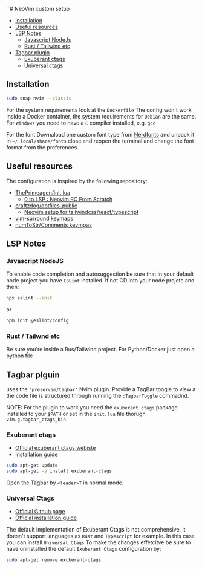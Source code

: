 ``# NeoVim custom setup

- [Installation](#installation)
- [Useful resources](#useful-resources)
- [LSP Notes](#lsp-notes)
  - [Javascript NodeJs](#javascript-nodejs)
  - [Rust / Tailwind etc](#rust-/-tailwind-etc)
- [Tagbar plugin](#tagbar-plugin)
  - [Exuberant ctags](#exuberant-ctags)
  - [Universal ctags](#universal-ctags)

## Installation

```bash
sudo snap nvim --classic
```

For the system requirements look at the `Dockerfile`
The config won't work inside a Docker container, the system requirements for `Debian` are the same.
For `Windows` you need to have a `C` compiler installed, e.g. `gcc`

For the font Downaload one custom font type from [Nerdfonts](https://www.nerdfonts.com/font-downloads) and unpack it in `~/.local/share/fonts` close and reopen the terminal and change the font format from the preferences.

## Useful resources

The configuration is inspired by the following repository:

- [ThePrimeagen/init.lua](https://github.com/ThePrimeagen/init.lua)
  - [0 to LSP : Neovim RC From Scratch](https://www.youtube.com/watch?v=w7i4amO_zaE&t=1244s)
- [craftzdog/dotfiles-public](https://github.com/craftzdog/dotfiles-public)
  - [Neovim setup for tailwindcss/react/typescript](https://dev.to/craftzdog/my-neovim-setup-for-react-typescript-tailwind-css-etc-58fb)
- [vim-surround keymaps](https://github.com/tpope/vim-surround/blob/master/doc/surround.txt)
- [numToStr/Comments keympas](https://github.com/numToStr/Comment.nvim/blob/master/doc/Comment.txt)

## LSP Notes

### Javascript NodeJS

To enable code completion and autosuggestion be sure that in your default node project you have `ESLint` installed. If not CD into your node projetc and then:

```bash
npx eslint --init
```

or

```bash
npm init @eslint/config
```

### Rust / Tailwnd etc

Be sure you're inside a Rus/Tailwind project.
For Python/Docker just open a python file

## Tagbar plguin

uses the `'preservim/tagbar'` Nvim plugin.
Provide a TagBar toogle to view a the code file is structured through running the `:TagbarToggle` commadnd.

NOTE: For the plugin to work you need the `exuberant ctags` package installed to your `$PATH` or set in the `init.lua` file thorugh `vim.g.tagbar_ctags_bin`

### Exuberant ctags

- [Official exuberant ctags webiste](https://ctags.sourceforge.net/)
- [Installation guide](https://installati.one/install-exuberant-ctags-ubuntu-20-04/)

```bash
sudo apt-get update
sudo apt-get -y install exuberant-ctags
```

Open the Tagbar by `<leader>T` in normal mode.

### Universal Ctags

- [Official Github page](https://github.com/universal-ctags/ctags)
- [Official installation guide](https://docs.ctags.io/en/latest/autotools.html)

The default implementation of Exuberant Ctags is not comprehensive, it doesn't support languages as `Rust` and `Typescript` for example.
In this case you can install `Universal Ctags`
To make the changes effetcitve be sure to have uninstalled the default `Exuberant Ctags` configuration by:

```bash
sudo apt-get remove exuberant-ctags
```
